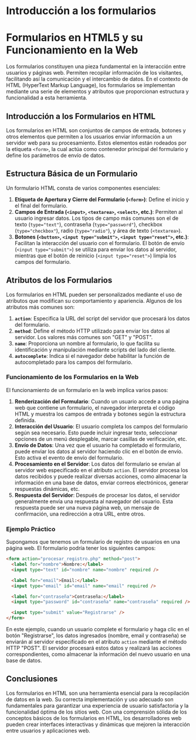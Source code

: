 # Introducción a los formularios

# Formularios en HTML5 y su Funcionamiento en la Web

Los formularios constituyen una pieza fundamental en la interacción entre usuarios y páginas web. Permiten recopilar información de los visitantes, facilitando así la comunicación y el intercambio de datos. En el contexto de HTML (HyperText Markup Language), los formularios se implementan mediante una serie de elementos y atributos que proporcionan estructura y funcionalidad a esta herramienta.

## Introducción a los Formularios en HTML

Los formularios en HTML son conjuntos de campos de entrada, botones y otros elementos que permiten a los usuarios enviar información a un servidor web para su procesamiento. Estos elementos están rodeados por la etiqueta `<form>`, la cual actúa como contenedor principal del formulario y define los parámetros de envío de datos.

## Estructura Básica de un Formulario

Un formulario HTML consta de varios componentes esenciales:

1. **Etiqueta de Apertura y Cierre del Formulario (`<form>`)**: Define el inicio y el final del formulario.
2. **Campos de Entrada (`<input>`, `<textarea>`, `<select>`, etc.)**: Permiten al usuario ingresar datos. Los tipos de campo más comunes son el de texto (`type="text"`), contraseña (`type="password"`), checkbox (`type="checkbox"`), radio (`type="radio"`), y área de texto (`<textarea>`).
3. **Botones (`<button>`, `<input type="submit">`, `<input type="reset">`, etc.)**: Facilitan la interacción del usuario con el formulario. El botón de envío (`<input type="submit">`) se utiliza para enviar los datos al servidor, mientras que el botón de reinicio (`<input type="reset">`) limpia los campos del formulario.

## Atributos de los Formularios

Los formularios en HTML pueden ser personalizados mediante el uso de atributos que modifican su comportamiento y apariencia. Algunos de los atributos más comunes son:

1. **`action`**: Especifica la URL del script del servidor que procesará los datos del formulario.
2. **`method`**: Define el método HTTP utilizado para enviar los datos al servidor. Los valores más comunes son "GET" y "POST".
3. **`name`**: Proporciona un nombre al formulario, lo que facilita su identificación y manipulación mediante scripts del lado del cliente.
4. **`autocomplete`**: Indica si el navegador debe habilitar la función de autocompletado para los campos del formulario.

### Funcionamiento de los Formularios en la Web

El funcionamiento de un formulario en la web implica varios pasos:

1. **Renderización del Formulario**: Cuando un usuario accede a una página web que contiene un formulario, el navegador interpreta el código HTML y muestra los campos de entrada y botones según la estructura definida.
2. **Interacción del Usuario**: El usuario completa los campos del formulario según sea necesario. Esto puede incluir ingresar texto, seleccionar opciones de un menú desplegable, marcar casillas de verificación, etc.
3. **Envío de Datos**: Una vez que el usuario ha completado el formulario, puede enviar los datos al servidor haciendo clic en el botón de envío. Esto activa el evento de envío del formulario.
4. **Procesamiento en el Servidor**: Los datos del formulario se envían al servidor web especificado en el atributo `action`. El servidor procesa los datos recibidos y puede realizar diversas acciones, como almacenar la información en una base de datos, enviar correos electrónicos, generar respuestas dinámicas, etc.
5. **Respuesta del Servidor**: Después de procesar los datos, el servidor generalmente envía una respuesta al navegador del usuario. Esta respuesta puede ser una nueva página web, un mensaje de confirmación, una redirección a otra URL, entre otros.

### Ejemplo Práctico

Supongamos que tenemos un formulario de registro de usuarios en una página web. El formulario podría tener los siguientes campos:

```html
<form action="procesar_registro.php" method="post">
  <label for="nombre">Nombre:</label>
  <input type="text" id="nombre" name="nombre" required />

  <label for="email">Email:</label>
  <input type="email" id="email" name="email" required />

  <label for="contraseña">Contraseña:</label>
  <input type="password" id="contraseña" name="contraseña" required />

  <input type="submit" value="Registrarse" />
</form>

```

En este ejemplo, cuando un usuario complete el formulario y haga clic en el botón "Registrarse", los datos ingresados (nombre, email y contraseña) se enviarán al servidor especificado en el atributo `action` mediante el método HTTP "POST". El servidor procesará estos datos y realizará las acciones correspondientes, como almacenar la información del nuevo usuario en una base de datos.

## Conclusiones

Los formularios en HTML son una herramienta esencial para la recopilación de datos en la web. Su correcta implementación y uso adecuado son fundamentales para garantizar una experiencia de usuario satisfactoria y la funcionalidad óptima de los sitios web. Con una comprensión sólida de los conceptos básicos de los formularios en HTML, los desarrolladores web pueden crear interfaces interactivas y dinámicas que mejoren la interacción entre usuarios y aplicaciones web.